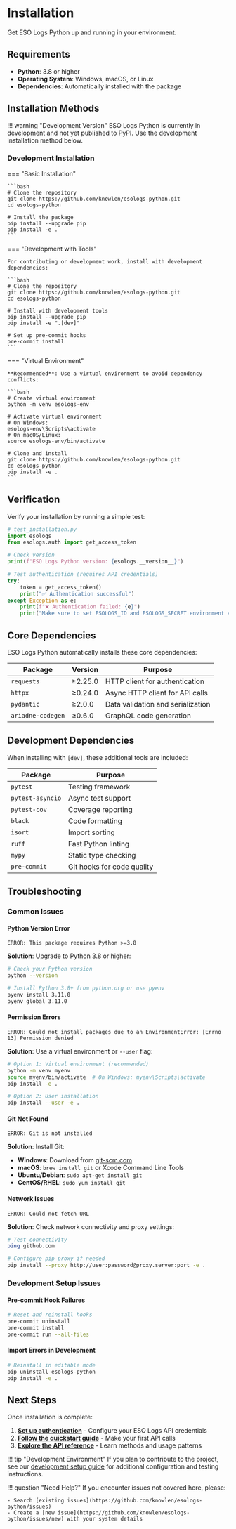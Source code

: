 # Installation

Get ESO Logs Python up and running in your environment.

## Requirements

- **Python**: 3.8 or higher
- **Operating System**: Windows, macOS, or Linux
- **Dependencies**: Automatically installed with the package

## Installation Methods

!!! warning "Development Version"
    ESO Logs Python is currently in development and not yet published to PyPI.
    Use the development installation method below.

### Development Installation

=== "Basic Installation"

    ```bash
    # Clone the repository
    git clone https://github.com/knowlen/esologs-python.git
    cd esologs-python

    # Install the package
    pip install --upgrade pip
    pip install -e .
    ```

=== "Development with Tools"

    For contributing or development work, install with development dependencies:

    ```bash
    # Clone the repository
    git clone https://github.com/knowlen/esologs-python.git
    cd esologs-python

    # Install with development tools
    pip install --upgrade pip
    pip install -e ".[dev]"

    # Set up pre-commit hooks
    pre-commit install
    ```

=== "Virtual Environment"

    **Recommended**: Use a virtual environment to avoid dependency conflicts:

    ```bash
    # Create virtual environment
    python -m venv esologs-env

    # Activate virtual environment
    # On Windows:
    esologs-env\Scripts\activate
    # On macOS/Linux:
    source esologs-env/bin/activate

    # Clone and install
    git clone https://github.com/knowlen/esologs-python.git
    cd esologs-python
    pip install -e .
    ```

## Verification

Verify your installation by running a simple test:

```python
# test_installation.py
import esologs
from esologs.auth import get_access_token

# Check version
print(f"ESO Logs Python version: {esologs.__version__}")

# Test authentication (requires API credentials)
try:
    token = get_access_token()
    print("✅ Authentication successful")
except Exception as e:
    print(f"❌ Authentication failed: {e}")
    print("Make sure to set ESOLOGS_ID and ESOLOGS_SECRET environment variables")
```

## Core Dependencies

ESO Logs Python automatically installs these core dependencies:

| Package | Version | Purpose |
|---------|---------|---------|
| `requests` | ≥2.25.0 | HTTP client for authentication |
| `httpx` | ≥0.24.0 | Async HTTP client for API calls |
| `pydantic` | ≥2.0.0 | Data validation and serialization |
| `ariadne-codegen` | ≥0.6.0 | GraphQL code generation |

## Development Dependencies

When installing with `[dev]`, these additional tools are included:

| Package | Purpose |
|---------|---------|
| `pytest` | Testing framework |
| `pytest-asyncio` | Async test support |
| `pytest-cov` | Coverage reporting |
| `black` | Code formatting |
| `isort` | Import sorting |
| `ruff` | Fast Python linting |
| `mypy` | Static type checking |
| `pre-commit` | Git hooks for code quality |

## Troubleshooting

### Common Issues

#### Python Version Error

```
ERROR: This package requires Python >=3.8
```

**Solution**: Upgrade to Python 3.8 or higher:

```bash
# Check your Python version
python --version

# Install Python 3.8+ from python.org or use pyenv
pyenv install 3.11.0
pyenv global 3.11.0
```

#### Permission Errors

```
ERROR: Could not install packages due to an EnvironmentError: [Errno 13] Permission denied
```

**Solution**: Use a virtual environment or `--user` flag:

```bash
# Option 1: Virtual environment (recommended)
python -m venv myenv
source myenv/bin/activate  # On Windows: myenv\Scripts\activate
pip install -e .

# Option 2: User installation
pip install --user -e .
```

#### Git Not Found

```
ERROR: Git is not installed
```

**Solution**: Install Git:

- **Windows**: Download from [git-scm.com](https://git-scm.com/)
- **macOS**: `brew install git` or Xcode Command Line Tools
- **Ubuntu/Debian**: `sudo apt-get install git`
- **CentOS/RHEL**: `sudo yum install git`

#### Network Issues

```
ERROR: Could not fetch URL
```

**Solution**: Check network connectivity and proxy settings:

```bash
# Test connectivity
ping github.com

# Configure pip proxy if needed
pip install --proxy http://user:password@proxy.server:port -e .
```

### Development Setup Issues

#### Pre-commit Hook Failures

```bash
# Reset and reinstall hooks
pre-commit uninstall
pre-commit install
pre-commit run --all-files
```

#### Import Errors in Development

```bash
# Reinstall in editable mode
pip uninstall esologs-python
pip install -e .
```

## Next Steps

Once installation is complete:

1. **[Set up authentication](authentication.md)** - Configure your ESO Logs API credentials
2. **[Follow the quickstart guide](quickstart.md)** - Make your first API calls
3. **[Explore the API reference](api-reference/game-data.md)** - Learn methods and usage patterns

!!! tip "Development Environment"
    If you plan to contribute to the project, see our [development setup guide](development/setup.md)
    for additional configuration and testing instructions.

!!! question "Need Help?"
    If you encounter issues not covered here, please:

    - Search [existing issues](https://github.com/knowlen/esologs-python/issues)
    - Create a [new issue](https://github.com/knowlen/esologs-python/issues/new) with your system details
